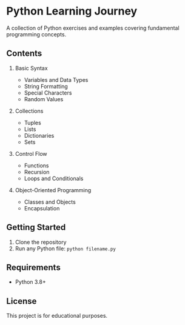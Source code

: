 # Python Learning Journey

A collection of Python exercises and examples covering fundamental programming concepts.

## Contents

1. Basic Syntax
   - Variables and Data Types
   - String Formatting
   - Special Characters
   - Random Values

2. Collections
   - Tuples
   - Lists
   - Dictionaries
   - Sets

3. Control Flow
   - Functions
   - Recursion
   - Loops and Conditionals

4. Object-Oriented Programming
   - Classes and Objects
   - Encapsulation

## Getting Started

1. Clone the repository
2. Run any Python file: `python filename.py`

## Requirements

- Python 3.8+

## License

This project is for educational purposes.
